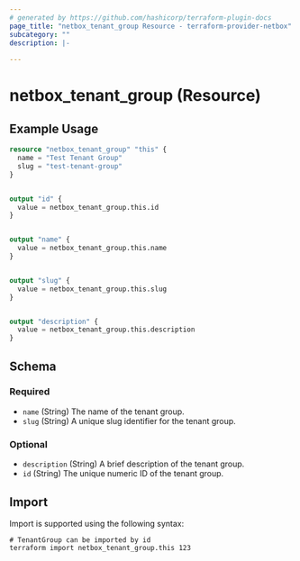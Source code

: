 ```yaml
---
# generated by https://github.com/hashicorp/terraform-plugin-docs
page_title: "netbox_tenant_group Resource - terraform-provider-netbox"
subcategory: ""
description: |-
  
---
```


# netbox_tenant_group (Resource)



## Example Usage

```terraform
resource "netbox_tenant_group" "this" {
  name = "Test Tenant Group"
  slug = "test-tenant-group"
}


output "id" {
  value = netbox_tenant_group.this.id
}


output "name" {
  value = netbox_tenant_group.this.name
}


output "slug" {
  value = netbox_tenant_group.this.slug
}


output "description" {
  value = netbox_tenant_group.this.description
}
```

<!-- schema generated by tfplugindocs -->
## Schema

### Required

- `name` (String) The name of the tenant group.
- `slug` (String) A unique slug identifier for the tenant group.

### Optional

- `description` (String) A brief description of the tenant group.
- `id` (String) The unique numeric ID of the tenant group.

## Import

Import is supported using the following syntax:

```shell
# TenantGroup can be imported by id
terraform import netbox_tenant_group.this 123
```

